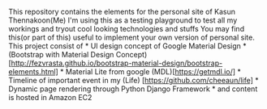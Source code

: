 This repository contains the elements for the personal site of Kasun Thennakoon(Me)
I'm using this as a testing playground to test all my workings and tryout cool looking technologies and stuffs
You may find this(or part of this) useful to implement your own version of personal site.
This project consist of
    * UI design concept of Google Material Design
        * (Bootstrap with Material Design Concept)[http://fezvrasta.github.io/bootstrap-material-design/bootstrap-elements.html]
        * Material Lite from google (MDL)[https://getmdl.io/]
        * Timeline of important event in my (Life) [https://github.com/cheeaun/life]
    * Dynamic page rendering through Python Django Framework
    * and content is hosted in Amazon EC2
